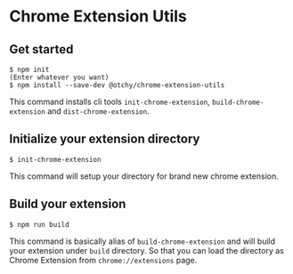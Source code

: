 # Chrome Extension Utils

## Get started
```
$ npm init
(Enter whatever you want)
$ npm install --save-dev @otchy/chrome-extension-utils
```

This command installs cli tools `init-chrome-extension`, `build-chrome-extension` and `dist-chrome-extension`.

## Initialize your extension directory
```
$ init-chrome-extension
```
This command will setup your directory for brand new chrome extension.

## Build your extension
```
$ npm run build
```
This command is basically alias of `build-chrome-extension` and will build your extension under `build` directory. So that you can load the directory as Chrome Extension from `chrome://extensions` page.
